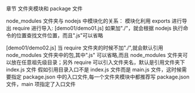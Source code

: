 章节 文件夹模块和 package 文件

node_modules 文件夹与 nodejs 中模块化的关系：
模块化利用 exports 进行导出 require 进行导入:
[demo01/demo01.js]
如果加"./"，就会根据 nodejs 执行命令的位置查找文件位置，而且".js"可以省略

[demo01/demo02.js]
当 require 文件夹的时候不加"./",就会默认引用 node_modules 文件夹中的包,其中".js" 可以省略,而且 node_modules 文件夹可以放在任意祖先级目录；另外 require 可以引入文件夹名，默认是引用文件夹下 index.js 文件
假如引用目录入口不是 index.js 文件而是 main.js 文件，这时候需要指定 package.json 中的入口文件,每一个文件夹模块中都推荐写 package.json 文件，main 项指定了入口文件

